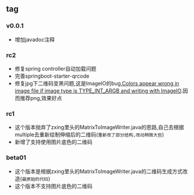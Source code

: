 ## tag

### v0.0.1
- 增加javadoc注释

### rc2
- 修复spring controller自动加载问题
- 完善springboot-starter-qrcode
- 修复jpg下二维码变黑问题,这是ImageIO的bug,[Colors appear wrong in image file if image type is TYPE_INT_ARGB and writing with ImageIO](https://stackoverflow.com/questions/23734280/colors-appear-wrong-in-image-file-if-image-type-is-type-int-argb-and-writing-wit).因而推荐png,效果好点

### rc1
- 这个版本抛弃了zxing里头的MatrixToImageWriter.java的思路,自己去根据multiple去重新绘制伸缩后的二维码(`重新改了部分结构,改动稍微大些`)
- 新增了支持使用图片底色的二维码

### beta01
- 这个版本是根据zxing里头的MatrixToImageWriter.java的二维码生成方式改造(`最原始的代码`)
- 这个版本不支持图片底色的二维码
